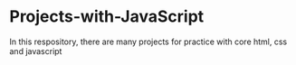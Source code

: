 # Projects-with-JavaScript
In this respository, there are many projects for practice with core html, css and javascript
